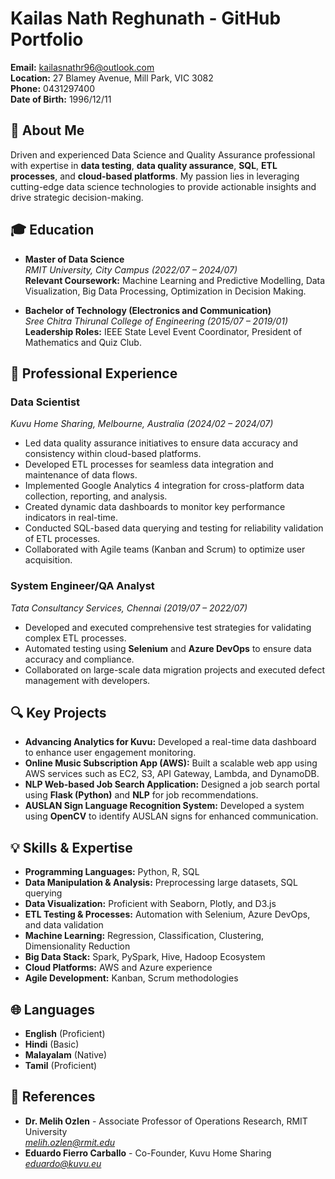 # Kailas Nath Reghunath - GitHub Portfolio

**Email:** kailasnathr96@outlook.com  
**Location:** 27 Blamey Avenue, Mill Park, VIC 3082  
**Phone:** 0431297400  
**Date of Birth:** 1996/12/11

## 🚀 About Me
Driven and experienced Data Science and Quality Assurance professional with expertise in **data testing**, **data quality assurance**, **SQL**, **ETL processes**, and **cloud-based platforms**. My passion lies in leveraging cutting-edge data science technologies to provide actionable insights and drive strategic decision-making.

## 🎓 Education
- **Master of Data Science**  
  *RMIT University, City Campus (2022/07 – 2024/07)*  
  **Relevant Coursework:** Machine Learning and Predictive Modelling, Data Visualization, Big Data Processing, Optimization in Decision Making.

- **Bachelor of Technology (Electronics and Communication)**  
  *Sree Chitra Thirunal College of Engineering (2015/07 – 2019/01)*  
  **Leadership Roles:** IEEE State Level Event Coordinator, President of Mathematics and Quiz Club.

## 💼 Professional Experience
### Data Scientist  
*Kuvu Home Sharing, Melbourne, Australia (2024/02 – 2024/07)*  
- Led data quality assurance initiatives to ensure data accuracy and consistency within cloud-based platforms.
- Developed ETL processes for seamless data integration and maintenance of data flows.
- Implemented Google Analytics 4 integration for cross-platform data collection, reporting, and analysis.
- Created dynamic data dashboards to monitor key performance indicators in real-time.
- Conducted SQL-based data querying and testing for reliability validation of ETL processes.
- Collaborated with Agile teams (Kanban and Scrum) to optimize user acquisition.

### System Engineer/QA Analyst  
*Tata Consultancy Services, Chennai (2019/07 – 2022/07)*  
- Developed and executed comprehensive test strategies for validating complex ETL processes.
- Automated testing using **Selenium** and **Azure DevOps** to ensure data accuracy and compliance.
- Collaborated on large-scale data migration projects and executed defect management with developers.

## 🔍 Key Projects
- **Advancing Analytics for Kuvu:** Developed a real-time data dashboard to enhance user engagement monitoring.
- **Online Music Subscription App (AWS):** Built a scalable web app using AWS services such as EC2, S3, API Gateway, Lambda, and DynamoDB.
- **NLP Web-based Job Search Application:** Designed a job search portal using **Flask (Python)** and **NLP** for job recommendations.
- **AUSLAN Sign Language Recognition System:** Developed a system using **OpenCV** to identify AUSLAN signs for enhanced communication.

## 💡 Skills & Expertise
- **Programming Languages:** Python, R, SQL  
- **Data Manipulation & Analysis:** Preprocessing large datasets, SQL querying  
- **Data Visualization:** Proficient with Seaborn, Plotly, and D3.js  
- **ETL Testing & Processes:** Automation with Selenium, Azure DevOps, and data validation  
- **Machine Learning:** Regression, Classification, Clustering, Dimensionality Reduction  
- **Big Data Stack:** Spark, PySpark, Hive, Hadoop Ecosystem  
- **Cloud Platforms:** AWS and Azure experience  
- **Agile Development:** Kanban, Scrum methodologies

## 🌐 Languages
- **English** (Proficient)  
- **Hindi** (Basic)  
- **Malayalam** (Native)  
- **Tamil** (Proficient)

## 📜 References
- **Dr. Melih Ozlen** - Associate Professor of Operations Research, RMIT University  
  *melih.ozlen@rmit.edu*  
- **Eduardo Fierro Carballo** - Co-Founder, Kuvu Home Sharing  
  *eduardo@kuvu.eu*


